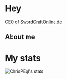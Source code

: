 # Hey

CEO of [SwordCraftOnline.de]

## About me

# My stats


<img aligin="left" alt="ChrisPEql's stats" src="https://github-readme-stats.vercel.app/api?username=ChrisPEql&show_icons=true&theme=dark">

[SwordCraftOnline.de]: https://swordcraftonline.de
